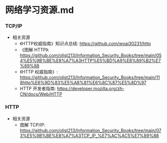 # 网络学习资源.md


### TCP/IP

- 相关资源
  - 《HTTP权威指南》知识点总结: <https://github.com/woai30231/http>
  - 《图解 HTTP》: <https://github.com/olist213/Information_Security_Books/tree/main/054%E5%9B%BE%E8%A7%A3HTTP%E5%BD%A9%E8%89%B2%E7%89%88>
  - 《HTTP 权威指南》: <https://github.com/olist213/Information_Security_Books/tree/main/118http%E6%9D%83%E5%A8%81%E6%8C%87%E5%8D%97>
  - HTTP 开发者指南: <https://developer.mozilla.org/zh-CN/docs/Web/HTTP>

### HTTP

- 相关资源
  - 图解 TCP/IP: <https://github.com/olist213/Information_Security_Books/tree/main/073%E5%9B%BE%E8%A7%A3TCP_IP_%E7%AC%AC5%E7%89%88>
